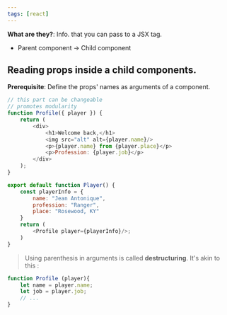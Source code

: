```yaml
---
tags: [react]
---
```

**What are they?**: Info. that you can pass to a JSX tag.
- Parent component -> Child component
## Reading props inside a child components.
**Prerequisite**: Define the props' names as arguments of a component.

```js
// this part can be changeable
// promotes modularity
function Profile({ player }) {
    return (
        <div>
            <h1>Welcome back,</h1>
            <img src="alt" alt={player.name}/>
            <p>{player.name} from {player.place}</p>
            <p>Profession: {player.job}</p>
        </div>
    );
}

export default function Player() {
    const playerInfo = {
        name: "Jean Antonique",
        profession: "Ranger",
        place: "Rosewood, KY"
    }
    return (
        <Profile player={playerInfo}/>;
    )
}
```

> Using parenthesis in arguments is called **destructuring**. It's akin to this :

```js
function Profile (player){
    let name = player.name;
    let job = player.job;
    // ...
}
```
```